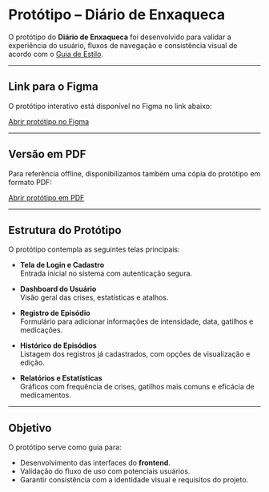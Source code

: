# Protótipo – Diário de Enxaqueca

O protótipo do **Diário de Enxaqueca** foi desenvolvido para validar a experiência do usuário, fluxos de navegação e consistência visual de acordo com o [Guia de Estilo](./guia-de-estilo.md).  

---

## Link para o Figma

O protótipo interativo está disponível no Figma no link abaixo:  

[Abrir protótipo no Figma](https://www.figma.com/design/xoJ8FdBxirWbwV4XJlN4at/Di%C3%A1rio-de-enxaqueca?node-id=4-98&t=dGFHW5tJmNiVQfDV-1)

---

## Versão em PDF

Para referência offline, disponibilizamos também uma cópia do protótipo em formato PDF:  

[Abrir protótipo em PDF](./assets/prototipo.pdf)

---

## Estrutura do Protótipo

O protótipo contempla as seguintes telas principais:

- **Tela de Login e Cadastro**  
  Entrada inicial no sistema com autenticação segura.

- **Dashboard do Usuário**  
  Visão geral das crises, estatísticas e atalhos.

- **Registro de Episódio**  
  Formulário para adicionar informações de intensidade, data, gatilhos e medicações.

- **Histórico de Episódios**  
  Listagem dos registros já cadastrados, com opções de visualização e edição.

- **Relatórios e Estatísticas**  
  Gráficos com frequência de crises, gatilhos mais comuns e eficácia de medicamentos.

---

## Objetivo

O protótipo serve como guia para:  
- Desenvolvimento das interfaces do **frontend**.  
- Validação do fluxo de uso com potenciais usuários.  
- Garantir consistência com a identidade visual e requisitos do projeto.
